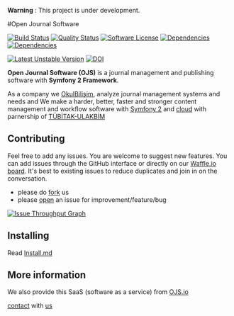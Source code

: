 **Warning** : This project is under development.

#Open Journal Software

[![Build Status](https://img.shields.io/travis/okulbilisim/ojs/master.svg?style=flat-square)](https://travis-ci.org/okulbilisim/ojs)
[![Quality Status](https://img.shields.io/scrutinizer/g/okulbilisim/ojs.svg?style=flat-square)](https://scrutinizer-ci.com/g/okulbilisim/ojs/)
[![Software License](http://img.shields.io/badge/License-MIT-brightgreen.svg?style=flat-square)](LICENSE)
[![Dependencies](https://img.shields.io/gemnasium/okulbilisim/ojs.svg?style=flat-square)](https://gemnasium.com/okulbilisim/ojs)
[![Dependencies](https://img.shields.io/github/issues/okulbilisim/ojs.svg?style=flat-square)](https://github.com/okulbilisim/ojs/issues)


[![Latest Unstable Version](https://poser.pugx.org/okulbilisim/ojs/v/unstable.png)](https://packagist.org/packages/okulbilisim/ojs)
[![DOI](https://zenodo.org/badge/doi/10.5281/zenodo.11908.png)](http://dx.doi.org/10.5281/zenodo.11908)

**Open Journal Software (OJS)** is a journal management and publishing software with **Symfony 2 Framework**.

As a company we [OkulBilişim](http://www.okulbilisim.com), analyze journal management systems and needs and We make a harder, better, faster and stronger content management and workflow software with [Symfony 2](http://en.wikipedia.org/wiki/Symfony) and [cloud](http://en.wikipedia.org/wiki/Cloud_computing) with parnership of [TÜBİTAK-ULAKBİM](http://www.ulakbim.gov.tr)

## Contributing

Feel free to add any issues. You are welcome to suggest new features. You can add issues through the GitHub interface or directly on our [Waffle.io board](http://waffle.io/okulbilisim/okulbilisim.io). It's best to existing issues to reduce duplicates and join in on the conversation.

- please do [fork](https://github.com/okulbilisim/ojs/fork) us
- please [open](https://github.com/okulbilisim/ojs/issues/new) an issue for improvement/feature/bug  

[![Issue Throughput Graph](http://graphs.waffle.io/okulbilisim/ojs/throughput.svg)](https://waffle.io/okulbilisim/ojs/metrics)


## Installing

Read [Install.md](https://github.com/okulbilisim/ojs/tree/master/docs/INSTALL.md)

## More information

We also provide this SaaS (software as a service) from [OJS.io](http://ojs.io)

[contact](mailto:info@okulbilisim.com) with [us](http://okulbilisim.com)



